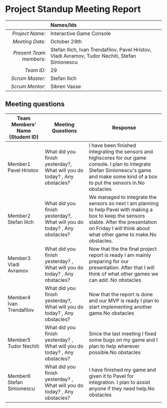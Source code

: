 # Project Standup Meeting Report 

|                          | **Names/Ids**  |
|-------------------------:|:---------------|
| *Project Name:*          |     Interactive Game Console  |
| *Meeting Date:*          |    October 29th |
| *Present Team members:*  |  Stefan Ilich, Ivan Trendafilov, Pavel Hristov, Vladi Avramov, Tudor Nechiti, Stefan Simionescu|
| *Team ID:*               |     29           |
| *Scrum  Master:*         |    Stefan Ilich| 
| *Scrum  Mentor:*         |    Sibren Vasse  |
 
## Meeting questions



| **Team Members' Name (Student ID)** | **Meeting Questions** | **Response**  |
|-------------------------------------|-----------------------|---------------|
| Member1      Pavel Hristov          |   What did you finish yesterday?, What will you do today? , Any obstacles?   |I have been finished integrating the sensors and highscores for our game console. I plan to integrate Stefan Simionescu's game and make some kind of a box to put the sensors in.No obstacles        |
| Member2      Stefan Ilich           |  What did you finish yesterday?, What will you do today?  , Any obstacles?   |We managed to integrate the sensors so next I am planning to help Pavel with making a box to keep the sensors stable. After the presentation on Friday I will think about what other game to make.No obstacles.        |
| Member3      Vladi Avramov          |  What did you finish yesterday? ,  What will you do today?  , Any obstacles? | Now that the the final project report is ready I am mainly preparing for our presentation. After that I will think of what other games we can add .No obstacles        |
| Member4      Ivan Trendafilov       |  What did you finish yesterday?, What will you do today?  ,  Any obstacles?  |Now that the report is done and our MVP is ready I plan to start implementing another game.No obstacles|
| Member5       Tudor Nechiti         | What did you finish yesterday? , What will you do today? ,    Any obstacles? | Since the last meeting I fixed some bugs on my game and I plan to help wherever possible.No obstacles           |
| Member6      Stefan Simionescu      |  What did you finish yesterday? ,  What will you do today? , Any obstacles?  |I have finished my game and given it to Pavel for integration. I plan to assist anyone if they need help.No obstacles         |
